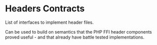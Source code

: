 # Headers Contracts

List of interfaces to implement header files.

Can be used to build on semantics that the PHP FFI header components 
proved useful - and that already have battle tested implementations.
